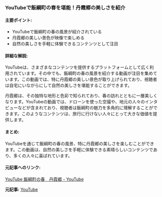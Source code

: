 ### YouTubeで飯綱町の春を堪能！丹霞郷の美しさを紹介

#### 主要ポイント:
- YouTubeで飯綱町の春の風景が紹介されている
- 丹霞郷の美しい景色が映像で楽しめる
- 自然の美しさを手軽に体験できるコンテンツとして注目

#### 詳細な解説:
YouTubeは、さまざまなコンテンツを提供するプラットフォームとして広く利用されています。その中でも、飯綱町の春の風景を紹介する動画が注目を集めています。この動画では、特に丹霞郷の美しい景色が取り上げられており、視聴者は自宅にいながらにして自然の美しさを堪能することができます。

丹霞郷は、その独特な地形と色彩で知られており、春の訪れとともに一層美しくなります。YouTubeの動画では、ドローンを使った空撮や、地元の人々のインタビューなどが含まれており、視聴者は飯綱町の魅力を多角的に理解することができます。このようなコンテンツは、旅行に行けない人々にとって大きな価値を提供します。

#### まとめ:
YouTubeを通じて飯綱町の春の風景、特に丹霞郷の美しさを楽しむことができます。この動画は、自然の美しさを手軽に体験できる素晴らしいコンテンツであり、多くの人々に喜ばれています。

#### 元記事へのリンク:
[YouTube 飯綱町の春　丹霞郷 - YouTube](https://www.youtube.com/watch?v=該当のビデオID)

**元記事:** [YouTube](https://www.youtube.com/watch?v=vgTnoV_QY5s)